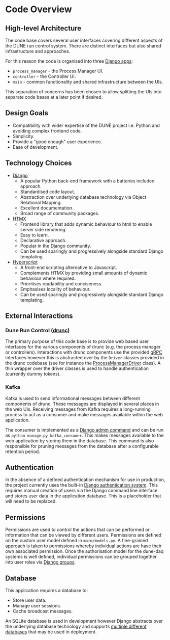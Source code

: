 # Code Overview

## High-level Architecture

The code base covers several user interfaces covering different aspects of the DUNE run
control system. There are distinct interfaces but also shared infrastructure and
approaches.

For this reason the code is organised into three [Django apps]:

- `process_manager` - the Process Manager UI.
- `controller` - the Controller UI.
- `main` - common functionality and shared infrastructure between the UIs.

This separation of concerns has been chosen to allow splitting the UIs into separate
code bases at a later point if desired.

## Design Goals

- Compatibility with wider expertise of the DUNE project i.e. Python and avoiding
  complex frontend code.
- Simplicity.
- Provide a "good enough" user experience.
- Ease of development.

## Technology Choices

- [Django]
    - A popular Python back-end framework with a batteries included approach.
    - Standardised code layout.
    - Abstraction over underlying database technology via Object Relational Mapping.
    - Excellent documentation.
    - Broad range of community packages.
- [HTMX]
    - Frontend library that adds dynamic behaviour to html to enable server side
    rendering.
    - Easy to learn.
    - Declarative approach.
    - Popular in the Django community.
    - Can be used sparingly and progressively alongside standard Django templating.
- [Hyperscript]
    - A front-end scripting alternative to Javascript.
    - Complements HTMX by providing small amounts of dynamic behaviour where required.
    - Prioritises readability and conciseness.
    - Emphasises locality of behaviour.
    - Can be used sparingly and progressively alongside standard Django templating.

## External Interactions

### Dune Run Control ([drunc])

The primary purpose of this code base is to provide web based user interfaces for the
various components of drunc (e.g. the process manager or controllers). Interactions with
drunc components use the provided [gRPC] interfaces however this is abstracted over by
the `Driver` classes provided in the drunc codebase (see for instance the
[ProcessManagerDriver] class). A thin wrapper over the driver classes is used to handle
authentication (currently dummy tokens).

### Kafka

Kafka is used to send informational messages between different components of drunc.
These messages are displayed in several places in the web UIs. Receiving messages from
Kafka requires a long-running process to act as a consumer and make messages available
within the web application.

The consumer is implemented as a [Django admin command] and can be run as
`python manage.py kafka_consumer`. This makes messages available to the web application
by storing them in the database. This command is also responsible for pruning messages
from the database after a configurable retention period.

## Authentication

In the absence of a defined authentication mechanism for use in production, the project
currently uses the built-in [Django authentication system]. This requires manual
creation of users via the Django command line interface and stores user data in the
application database. This is a placeholder that will need to be replaced.

## Permissions

Permissions are used to control the actions that can be performed or information that
can be viewed by different users. Permissions are defined on the custom user model
defined in `main/models.py`. A fine-grained approach is taken to permissions whereby
individual actions are have their own associated permission. Once the authorisation
model for the dune-daq systems is well defined, individual permissions can be grouped
together into user roles via [Django groups].

## Database

This application requires a database to:

- Store user data.
- Manage user sessions.
- Cache broadcast messages.

An SQLite database is used in development however Django abstracts over the underlying
database technology and supports [multiple different databases] that may be used in
deployment.

[django]: https://www.djangoproject.com/
[django admin command]: https://docs.djangoproject.com/en/5.1/howto/custom-management-commands/
[django apps]: https://docs.djangoproject.com/en/5.1/ref/applications/
[django authentication system]: https://docs.djangoproject.com/en/5.1/topics/auth/default/
[django groups]: https://docs.djangoproject.com/en/5.1/topics/auth/default/#groups
[drunc]: https://github.com/DUNE-DAQ/drunc
[grpc]: https://grpc.io/
[htmx]: https://htmx.org/
[hyperscript]: https://hyperscript.org/
[multiple different databases]: https://docs.djangoproject.com/en/5.1/ref/databases/
[processmanagerdriver]: https://github.com/DUNE-DAQ/drunc/blob/01ffbdfe57c3373354c2ff2d340714e3c0d90732/src/drunc/process_manager/process_manager_driver.py#L16
